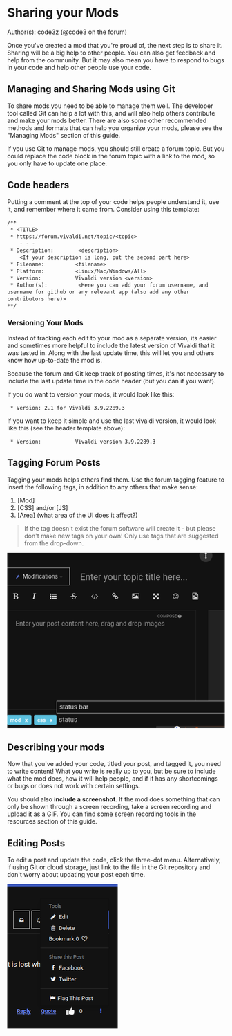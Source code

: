 # Sharing your Mods
Author(s): code3z (@code3 on the forum)

Once you've created a mod that you're proud of, the next step is to share it. Sharing will be a big help to other people. You can also get feedback and help from the community. But it may also mean you have to respond to bugs in your code and help other people use your code.

## Managing and Sharing Mods using Git

To share mods you need to be able to manage them well. The developer tool called Git can help a lot with this, and will also help others contribute and make your mods better. There are also some other recommended methods and formats that can help you organize your mods, please see the "Managing Mods" section of this guide.

If you use Git to manage mods, you should still create a forum topic. But you could replace the code block in the forum topic with a link to the mod, so you only have to update one place.

## Code headers

Putting a comment at the top of your code helps people understand it, use it, and remember where it came from. Consider using this template:
```
/**
 * <TITLE>
 * https://forum.vivaldi.net/topic/<topic>
	- - -   
 * Description:        <description>
    <If your description is long, put the second part here>
 * Filename:          <filename>
 * Platform:          <Linux/Mac/Windows/All>
 * Version:           Vivaldi version <version>
 * Author(s):          <Here you can add your forum username, and username for github or any relevant app (also add any other contributors here)>
**/
```

### Versioning Your Mods

Instead of tracking each edit to your mod as a separate version, its easier and sometimes more helpful to include the latest version of Vivaldi that it was tested in. Along with the last update time, this will let you and others know how up-to-date the mod is.

Because the forum and Git keep track of posting times, it's not necessary to include the last update time in the code header (but you can if you want).

If you do want to version your mods, it would look like this:
```
 * Version: 2.1 for Vivaldi 3.9.2289.3
```

If you want to keep it simple and use the last vivaldi version, it would look like this (see the header template above):
```
 * Version:           Vivaldi version 3.9.2289.3
```

## Tagging Forum Posts

Tagging your mods helps others find them. Use the forum tagging feature to insert the following tags, in addition to any others that make sense:
 1. [Mod]
 2. [CSS] and/or [JS]
 3. [Area] (what area of the UI does it affect?)

> If the tag doesn't exist the forum software will create it - but please don't make new tags on your own! Only use tags that are suggested from the drop-down.

![Tagging Posts Screenshot](../assets/images/tagging-posts.png)

## Describing your mods

Now that you've added your code, titled your post, and tagged it, you need to write content! What you write is really up to you, but be sure to include what the mod does, how it will help people, and if it has any shortcomings or bugs or does not work with certain settings.

You should also **include a screenshot**. If the mod does something that can only be shown through a screen recording, take a screen recording and upload it as a GIF. You can find some screen recording tools in the resources section of this guide.

## Editing Posts

To edit a post and update the code, click the three-dot menu. Alternatively, if using Git or cloud storage, just link to the file in the Git repository and don't worry about updating your post each time.

![Editing Post Screenshot](../assets/images/editing-posts.png)
